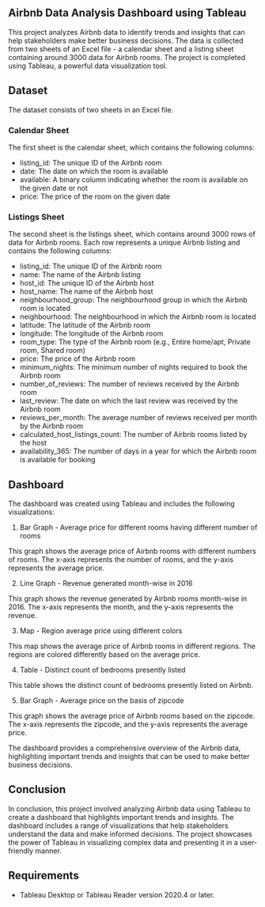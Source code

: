 ## Airbnb Data Analysis Dashboard using Tableau

This project analyzes Airbnb data to identify trends and insights that can help stakeholders make better business decisions. The data is collected from two sheets of an Excel file - a calendar sheet and a listing sheet containing around 3000 data for Airbnb rooms. The project is completed using Tableau, a powerful data visualization tool.

## Dataset

The dataset consists of two sheets in an Excel file. 

### Calendar Sheet
The first sheet is the calendar sheet, which contains the following columns:
- listing_id: The unique ID of the Airbnb room
- date: The date on which the room is available
- available: A binary column indicating whether the room is available on the given date or not
- price: The price of the room on the given date

### Listings Sheet
The second sheet is the listings sheet, which contains around 3000 rows of data for Airbnb rooms. Each row represents a unique Airbnb listing and contains the following columns:
- listing_id: The unique ID of the Airbnb room
- name: The name of the Airbnb listing
- host_id: The unique ID of the Airbnb host
- host_name: The name of the Airbnb host
- neighbourhood_group: The neighbourhood group in which the Airbnb room is located
- neighbourhood: The neighbourhood in which the Airbnb room is located
- latitude: The latitude of the Airbnb room
- longitude: The longitude of the Airbnb room
- room_type: The type of the Airbnb room (e.g., Entire home/apt, Private room, Shared room)
- price: The price of the Airbnb room
- minimum_nights: The minimum number of nights required to book the Airbnb room
- number_of_reviews: The number of reviews received by the Airbnb room
- last_review: The date on which the last review was received by the Airbnb room
- reviews_per_month: The average number of reviews received per month by the Airbnb room
- calculated_host_listings_count: The number of Airbnb rooms listed by the host
- availability_365: The number of days in a year for which the Airbnb room is available for booking

## Dashboard

The dashboard was created using Tableau and includes the following visualizations:

1. Bar Graph - Average price for different rooms having different number of rooms

This graph shows the average price of Airbnb rooms with different numbers of rooms. The x-axis represents the number of rooms, and the y-axis represents the average price.

2. Line Graph - Revenue generated month-wise in 2016

This graph shows the revenue generated by Airbnb rooms month-wise in 2016. The x-axis represents the month, and the y-axis represents the revenue.

3. Map - Region average price using different colors

This map shows the average price of Airbnb rooms in different regions. The regions are colored differently based on the average price.

4. Table - Distinct count of bedrooms presently listed

This table shows the distinct count of bedrooms presently listed on Airbnb.

5. Bar Graph - Average price on the basis of zipcode

This graph shows the average price of Airbnb rooms based on the zipcode. The x-axis represents the zipcode, and the y-axis represents the average price.

The dashboard provides a comprehensive overview of the Airbnb data, highlighting important trends and insights that can be used to make better business decisions.



## Conclusion

In conclusion, this project involved analyzing Airbnb data using Tableau to create a dashboard that highlights important trends and insights. The dashboard includes a range of visualizations that help stakeholders understand the data and make informed decisions. The project showcases the power of Tableau in visualizing complex data and presenting it in a user-friendly manner.

## Requirements

- Tableau Desktop or Tableau Reader version 2020.4 or later.
